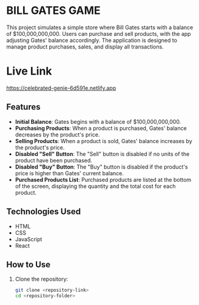 # BILL GATES GAME
This project simulates a simple store where Bill Gates starts with a balance of $100,000,000,000. Users can purchase and sell products, with the app adjusting Gates' balance accordingly. The application is designed to manage product purchases, sales, and display all transactions.

# Live Link 
https://celebrated-genie-6d591e.netlify.app

## Features

- **Initial Balance**: Gates begins with a balance of $100,000,000,000.
- **Purchasing Products**: When a product is purchased, Gates' balance decreases by the product's price.
- **Selling Products**: When a product is sold, Gates' balance increases by the product's price.
- **Disabled "Sell" Button**: The "Sell" button is disabled if no units of the product have been purchased.
- **Disabled "Buy" Button**: The "Buy" button is disabled if the product's price is higher than Gates' current balance.
- **Purchased Products List**: Purchased products are listed at the bottom of the screen, displaying the quantity and the total cost for each product.

## Technologies Used

- HTML
- CSS
- JavaScript
- React

## How to Use

1. Clone the repository:
   ```bash
   git clone <repository-link>
   cd <repository-folder>





